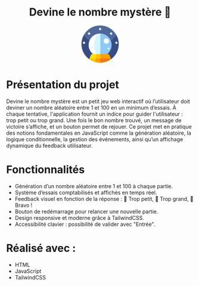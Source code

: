 <!-- PROJECT LOGO --> 
<h1 align="center">Devine le nombre mystère 🔢</h1> <div align="center"> <img src="favicon.png" alt="Logo" width="100" height="100"> </div> 

<!-- Présentation du projet -->
# Présentation du projet
Devine le nombre mystère est un petit jeu web interactif où l’utilisateur doit deviner un nombre aléatoire entre 1 et 100 en un minimum d’essais. À chaque tentative, l'application fournit un indice pour guider l'utilisateur : trop petit ou trop grand. Une fois le bon nombre trouvé, un message de victoire s’affiche, et un bouton permet de rejouer.
Ce projet met en pratique des notions fondamentales en JavaScript comme la génération aléatoire, la logique conditionnelle, la gestion des événements, ainsi qu’un affichage dynamique du feedback utilisateur.

<!-- Présentation des fonctionnalités -->
# Fonctionnalités
- Génération d’un nombre aléatoire entre 1 et 100 à chaque partie.
- Système d’essais comptabilisés et affichés en temps réel.
- Feedback visuel en fonction de la réponse :
🔼 Trop petit, 🔽 Trop grand, 🎉 Bravo !
- Bouton de redémarrage pour relancer une nouvelle partie.
- Design responsive et moderne grâce à TailwindCSS.
- Accessibilité clavier : possibilité de valider avec "Entrée".

<!-- Réalisé -->
# Réalisé avec :
- HTML
- JavaScript
- TailwindCSS
